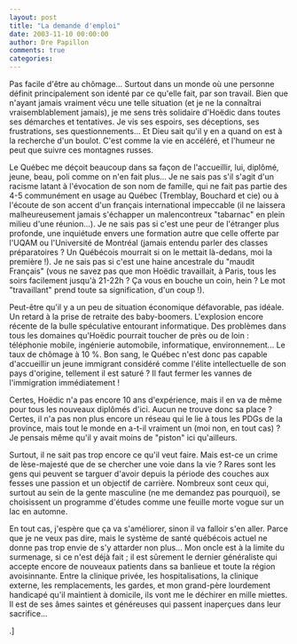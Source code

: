 ```yaml
---
layout: post
title: "La demande d'emploi"
date: 2003-11-10 00:00:00
author: Dre Papillon
comments: true
categories: 
---
```




Pas facile d'être au chômage...  Surtout dans un monde où une personne définit principalement son identé par ce qu'elle fait, par son travail.  Bien que n'ayant jamais vraiment vécu une telle situation (et je ne la connaîtrai vraisemblablement jamais), je me sens très solidaire d'Hoëdic dans toutes ses démarches et tentatives.  Je vis ses espoirs, ses déceptions, ses frustrations, ses questionnements...  Et Dieu sait qu'il y en a quand on est à la recherche d'un boulot.  C'est comme la vie en accéléré, et l'humeur ne peut que suivre ces montagnes russes.

Le Québec me déçoit beaucoup dans sa façon de l'accueillir, lui, diplômé, jeune, beau, poli comme on n'en fait plus...  Je ne sais pas s'il s'agit d'un racisme latant à l'évocation de son nom de famille, qui ne fait pas partie des 4-5 communément en usage au Québec (Tremblay, Bouchard et cie) ou à l'écoute de son accent d'un français international impeccable (il ne laissera malheureusement jamais s'échapper un malencontreux "tabarnac" en plein milieu d'une réunion...).  Je ne sais pas si c'est une peur de l'étranger plus profonde, une inquiétude envers une formation autre que celle offerte par l'UQAM ou l'Université de Montréal (jamais entendu parler des classes préparatoires ?  Un Québécois mourrait si on le mettait là-dedans, moi la première !).  Je ne sais pas si c'est une haine ancestrale du "maudit Français" (vous ne savez pas que mon Hoëdic travaillait, à Paris, tous les soirs facilement jusqu'à 21-22h ?  Ça vous en bouche un coin, hein ?  Le mot "travaillant" prend toute sa signification, d'un coup !).

Peut-être qu'il y a un peu de situation économique défavorable, pas idéale.  Un retard à la prise de retraite des baby-boomers.  L'explosion encore récente de la bulle spéculative entourant informatique.  Des problèmes dans tous les domaines qu'Hoëdic pourrait toucher de près ou de loin : téléphonie mobile, ingénierie automobile, informatique, environnement...  Le taux de chômage à 10 %.  Bon sang, le Québec n'est donc pas capable d'accueillir un jeune immigrant considéré comme l'élite intellectuelle de son pays d'origine, tellement il est saturé ?  Il faut fermer les vannes de l'immigration immédiatement !

Certes, Hoëdic n'a pas encore 10 ans d'expérience, mais il en va de même pour tous les nouveaux diplômés d'ici.  Aucun ne trouve donc sa place ?  Certes, il n'a pas non plus encore un réseau qui le lie à tous les PDGs de la province, mais tout le monde en a-t-il vraiment un (moi non, en tout cas) ?  Je pensais même qu'il y avait moins de "piston" ici qu'ailleurs.

Surtout, il ne sait pas trop encore ce qu'il veut faire.  Mais est-ce un crime de lèse-majesté que de se chercher une voie dans la vie ?  Rares sont les gens qui peuvent se targuer d'avoir depuis la période des couches aux fesses une passion et un objectif de carrière.  Nombreux sont ceux qui, surtout au sein de la gente masculine (ne me demandez pas pourquoi), se choisissent un programme d'études comme une feuille morte vogue sur un lac en automne.

En tout cas, j'espère que ça va s'améliorer, sinon il va falloir s'en aller.  Parce que je ne veux pas dire, mais le système de santé québécois actuel ne donne pas trop envie de s'y attarder non plus...  Mon oncle est à la limite du surmenage, si ce n'est déjà fait ; il est sûrement le dernier généraliste qui accepte encore de nouveaux patients dans sa banlieue et toute la région avoisinnante.  Entre la clinique privée, les hospitalisations, la clinique externe, les remplacements, les gardes, et mon grand-père lourdement handicapé qu'il maintient à domicile, ils vont me le déchirer en mille miettes.  Il est de ses âmes saintes et généreuses qui passent inaperçues dans leur sacrifice...

.]